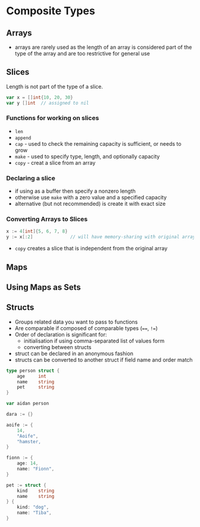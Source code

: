 # Composite Types

## Arrays

- arrays are rarely used as the length of an array is considered part of the type of the array
and are too restrictive for general use

## Slices

Length is not part of the type of a slice.

```go
var x = []int{10, 20, 30}
var y []int  // assigned to nil
```

### Functions for working on slices

- `len`
- `append`
- `cap` - used to check the remaining capacity is sufficient, or needs to grow
- `make` - used to specify type, length, and optionally capacity
- `copy` - creat a slice from an array

### Declaring a slice

- if using as a buffer then specify a nonzero length
- otherwise use `make` with a zero value and a specified capacity
- alternative (but not recommended) is create it with exact size

### Converting Arrays to Slices

```go
x := 4[int]{5, 6, 7, 8}
y := x[:2]              // will have memory-sharing with original array values
```

- `copy` creates a slice that is independent from the original array

## Maps

## Using Maps as Sets

## Structs

- Groups related data you want to pass to functions
- Are comparable if composed of comparable types (`==`, `!=`)
- Order of declaration is significant for:
    -  initialisation if using comma-separated list of values form
    -  converting between structs
- struct can be declared in an anonymous fashion
- structs can be converted to another struct if field name and order match

```go
type person struct {
    age     int
    name    string
    pet     string
}

var aidan person

dara := {}

aoife := {
    14,
    "Aoife",
    "hamster,
}

fionn := {
    age: 14,
    name: "Fionn",
}

pet := struct {
    kind    string
    name    string
} {
    kind: "dog",
    name: "Tiba",
}
```